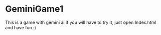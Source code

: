 # GeminiGame1
This is a game with gemini ai
if you will have to try it, just open Index.html and have fun :)
